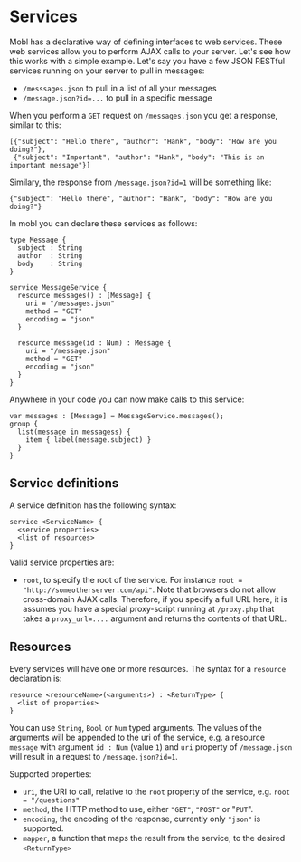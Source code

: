 Services
========

Mobl has a declarative way of defining interfaces to web services.
These web services allow you to perform AJAX calls to your server.
Let's see how this works with a simple example. Let's say you have
a few JSON RESTful services running on your server to pull in 
messages:

* `/messsages.json` to pull in a list of all your messages
* `/message.json?id=...` to pull in a specific message

When you perform a `GET` request on `/messages.json` you get a response, similar to this:

    [{"subject": "Hello there", "author": "Hank", "body": "How are you doing?"},
     {"subject": "Important", "author": "Hank", "body": "This is an important message"}]

Similary, the response from `/message.json?id=1` will be something like:


    {"subject": "Hello there", "author": "Hank", "body": "How are you doing?"}

In mobl you can declare these services as follows:

    type Message {
      subject : String
      author  : String
      body    : String
    }

    service MessageService {
      resource messages() : [Message] {
        uri = "/messages.json"
        method = "GET"
        encoding = "json"
      }

      resource message(id : Num) : Message {
        uri = "/message.json"
        method = "GET"
        encoding = "json"
      }
    }

Anywhere in your code you can now make calls to this service:

    var messages : [Message] = MessageService.messages();
    group {
      list(message in messagess) {
        item { label(message.subject) }
      }
    }

Service definitions
-------------------

A service definition has the following syntax:

    service <ServiceName> {
      <service properties>
      <list of resources>
    }

Valid service properties are:

* `root`, to specify the root of the service. For instance `root =
  "http://someotherserver.com/api"`. Note that browsers do not allow
  cross-domain AJAX calls. Therefore, if you specify a full URL here, it
  is assumes you have a special proxy-script running at `/proxy.php`
  that takes a `proxy_url=....` argument and returns the contents of
  that URL.

Resources
---------

Every services will have one or more resources. The syntax for a
`resource` declaration is:

    resource <resourceName>(<arguments>) : <ReturnType> {
      <list of properties>
    }

You can use `String`, `Bool` or `Num` typed arguments. The values of
the arguments will be appended to the uri of the service, e.g. a
resource `message` with argument `id : Num` (value `1`) and `uri`
property of `/message.json` will result in a request to
`/message.json?id=1`.

Supported properties:

* `uri`, the URI to call, relative to the `root` property of the
  service, e.g. `root = "/questions"`
* `method`, the HTTP method to use, either `"GET"`, `"POST"` or
  "`PUT`".
* `encoding`, the encoding of the response, currently only `"json"` is
  supported.
* `mapper`, a function that maps the result from the service, to the
  desired `<ReturnType>`

